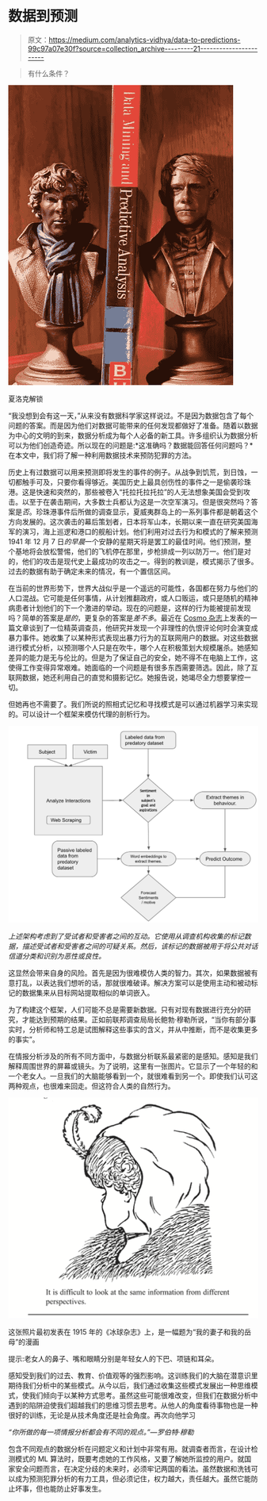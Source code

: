 # 数据到预测

> 原文：<https://medium.com/analytics-vidhya/data-to-predictions-99c97a07e30f?source=collection_archive---------21----------------------->

> 有什么条件？

![](img/cc90d8fa059248a44188986373f2658b.png)

夏洛克解锁

“我没想到会有这一天，”从来没有数据科学家这样说过。不是因为数据包含了每个问题的答案。而是因为他们对数据可能带来的任何发现都做好了准备。随着以数据为中心的文明的到来，数据分析成为每个人必备的新工具。许多组织认为数据分析可以为他们创造奇迹。所以现在的问题是:*这准确吗？数据能回答任何问题吗？*在本文中，我们将了解一种利用数据技术来预防犯罪的方法。

历史上有过数据可以用来预测即将发生的事件的例子。从战争到饥荒，到日蚀，一切都触手可及，只要你看得够近。美国历史上最具创伤性的事件之一是偷袭珍珠港。这是快速和突然的，那些被卷入“托拉托拉托拉”的人无法想象美国会受到攻击。以至于在袭击期间，大多数士兵都认为这是一次空军演习。但是很突然吗？答案是*否*。珍珠港事件后所做的调查显示，夏威夷群岛上的一系列事件都是朝着这个方向发展的。这次袭击的幕后策划者，日本将军山本，长期以来一直在研究美国海军的演习，海上巡逻和港口的舰船计划。他们利用对过去行为和模式的了解来预测 1941 年 12 月 7 日*的早晨*一个安静的星期天将是罢工的最佳时间。他们预测，整个基地将会放松警惕，他们的飞机停在那里，步枪排成一列以防万一。他们是对的，他们的攻击是现代史上最成功的攻击之一。得到的教训是，模式揭示了很多。过去的数据有助于确定未来的情况，有一个置信区间。

在当前的世界形势下，世界大战似乎是一个遥远的可能性，各国都在努力与他们的人口混战。它可能是任何事情，从计划推翻政府，或人口贩运，或只是随机的精神病患者计划他们的下一个激进的举动。现在的问题是，这样的行为能被提前发现吗？简单的答案是*是的*，更复杂的答案是*差不多*。最近在 [Cosmo 杂志](https://www.cosmopolitan.com/politics/a28483247/is-it-possible-to-stop-a-mass-shooting-before-it-happens/)上发表的一篇文章谈到了一位精英调查员，他研究并发现一个非理性的仇恨评论何时会演变成暴力事件。她收集了以某种形式表现出暴力行为的互联网用户的数据。对这些数据进行模式分析，以预测哪个人只是在吹牛，哪个人在积极策划大规模屠杀。她感知差异的能力是无与伦比的。但是为了保证自己的安全，她不得不在电脑上工作，这使得工作变得异常艰难。她面临的一个问题是有很多东西需要筛选。因此，除了互联网数据，她还利用自己的直觉和摄影记忆。她报告说，她竭尽全力想要掌控一切。

但她再也不需要了。我们所说的照相式记忆和寻找模式是可以通过机器学习来实现的。可以设计一个框架来模仿代理的剖析行为。

![](img/a0dc4197ea4a64d238c24f19b2595e69.png)

*上述架构考虑到了受试者和受害者之间的互动。它使用从调查机构收集的标记数据，描述受试者和受害者之间的可疑关系。然后，该标记的数据被用于将公共对话信道分类和识别为恶性或良性。*

这显然会带来自身的风险。首先是因为很难模仿人类的智力。其次，如果数据被有意打乱，以表达我们想听的话，那就很难破译。解决方案可以是使用主动和被动标记的数据集来从目标网站提取相似的单词嵌入。

为了构建这个框架，人们可能不总是需要新数据。只有对现有数据进行充分的研究，才能达到预期的结果。正如前联邦调查局局长鲍勃·穆勒所说，“当你有部分事实时，分析师和特工总是试图解释这些事实的含义，并从中推断，而不是收集更多的事实”。

在情报分析涉及的所有不同方面中，与数据分析联系最紧密的是感知。感知是我们解释周围世界的屏幕或镜头。为了说明，这里有一张图片。它显示了一个年轻的和一个老女人。一旦我们的大脑能够看到一个，就很难看到另一个。即使我们认可这两种观点，也很难来回走。但这符合人类的自然行为。

![](img/f400461c375c6bf5788a78316d33c16d.png)

这张照片最初发表在 1915 年的《冰球杂志》上，是一幅题为“我的妻子和我的岳母”的漫画

提示:老女人的鼻子、嘴和眼睛分别是年轻女人的下巴、项链和耳朵。

感知受到我们的过去、教育、价值观等的强烈影响。这训练我们的大脑在潜意识里期待我们分析中的某些模式。从今以后，我们通过收集这些模式发展出一种思维模式，使我们倾向于以某种方式思考。虽然这些可能很难改变，但我们在数据分析中遇到的陷阱迫使我们超越我们的思维习惯去思考。从他人的角度看待事物也是一种很好的训练，无论是从技术角度还是社会角度。再次向他学习

*“你所做的每一项情报分析都会有不同的观点。”—罗伯特·穆勒*

包含不同观点的数据分析在问题定义和计划中非常有用。就调查者而言，在设计检测模式的 ML 算法时，既要考虑她的工作风格，又要了解她所监控的用户。就国家安全问题而言，在决定分歧的未来时，必须牢记两国的看法。虽然数据和洗钱可以成为预测犯罪分析的有力工具，但必须记住，权力越大，责任越大。虽然它能防止坏事，但也能防止好事发生。
